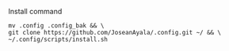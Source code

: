 Install command
```
mv .config .config_bak && \
git clone https://github.com/JoseanAyala/.config.git ~/ && \
~/.config/scripts/install.sh
```
